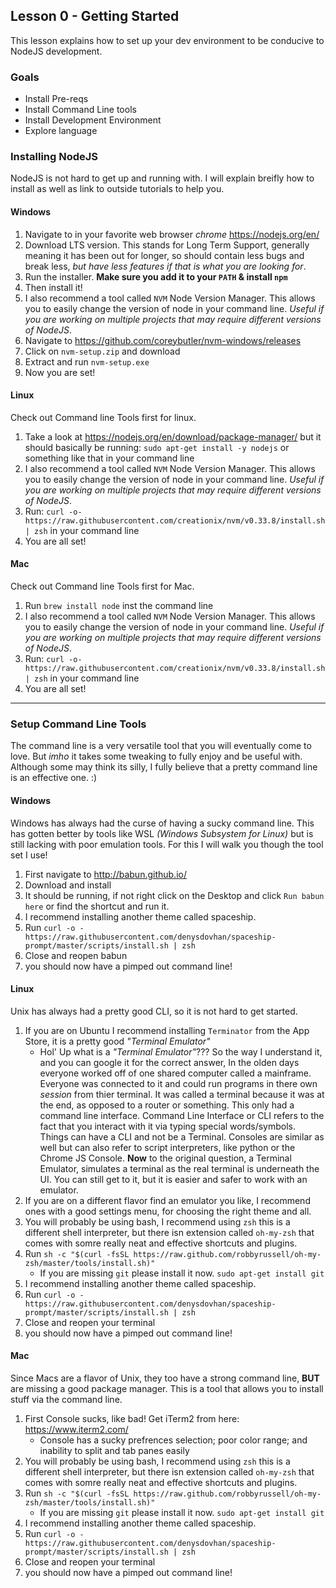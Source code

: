Lesson 0 - Getting Started
---

This lesson explains how to set up your dev environment to be conducive to NodeJS development.

### Goals
* Install Pre-reqs
* Install Command Line tools
* Install Development Environment
* Explore language

### Installing NodeJS

NodeJS is not hard to get up and running with. I will explain breifly how to install as well as link to outside tutorials to help you.

#### Windows
1) Navigate to in your favorite web browser _chrome_ https://nodejs.org/en/
2) Download LTS version. This stands for Long Term Support, generally meaning it has been out for longer, so should contain less bugs and break less, _but have less features if that is what you are looking for_.
3) Run the installer. **Make sure you add it to your `PATH` & install `npm`**
4) Then install it!
5) I also recommend a tool called `NVM` Node Version Manager. This allows you to easily change the version of node in your command line. _Useful if you are working on multiple projects that may require different versions of NodeJS_.
6) Navigate to https://github.com/coreybutler/nvm-windows/releases
7) Click on `nvm-setup.zip` and download
8) Extract and run `nvm-setup.exe`
9) Now you are set!

#### Linux
Check out Command line Tools first for linux.
1) Take a look at https://nodejs.org/en/download/package-manager/ but it should basically be running: `sudo apt-get install -y nodejs` or something like that in your command line
2)  I also recommend a tool called `NVM` Node Version Manager. This allows you to easily change the version of node in your command line. _Useful if you are working on multiple projects that may require different versions of NodeJS_.
3)  Run: `curl -o- https://raw.githubusercontent.com/creationix/nvm/v0.33.8/install.sh | zsh` in your command line
4)  You are all set!

#### Mac
Check out Command line Tools first for Mac.
1) Run `brew install node` inst the command line
2) I also recommend a tool called `NVM` Node Version Manager. This allows you to easily change the version of node in your command line. _Useful if you are working on multiple projects that may require different versions of NodeJS_.
3)  Run: `curl -o- https://raw.githubusercontent.com/creationix/nvm/v0.33.8/install.sh | zsh` in your command line
4)  You are all set!

---

### Setup Command Line Tools
The command line is a very versatile tool that you will eventually come to love. But _imho_ it takes some tweaking to fully enjoy and be useful with. Although some may think its silly, I fully believe that a pretty command line is an effective one. :)

#### Windows
Windows has always had the curse of having a sucky command line. This has gotten better by tools like WSL _(Windows Subsystem for Linux)_ but is still lacking with poor emulation tools. For this I will walk you though the tool set I use!
1) First navigate to http://babun.github.io/
2) Download and install
3) It should be running, if not right click on the Desktop and click `Run babun here` or find the shortcut and run it.
4) I recommend installing another theme called spaceship.
5) Run `curl -o - https://raw.githubusercontent.com/denysdovhan/spaceship-prompt/master/scripts/install.sh | zsh`
6) Close and reopen babun
7) you should now have a pimped out command line!

#### Linux
Unix has always had a pretty good CLI, so it is not hard to get started.
1) If you are on Ubuntu I recommend installing `Terminator` from the App Store, it is a pretty good _"Terminal Emulator"_
    * Hol' Up what is a _"Terminal Emulator"_??? So the way I understand it, and you can google it for the correct answer, In the olden days everyone worked off of one shared computer called a mainframe. Everyone was connected to it and could run programs in there own _session_ from thier terminal. It was called a terminal because it was at the end, as opposed to a router or something. This only had a command line interface. Command Line Interface or CLI refers to the fact that you interact with it via typing special words/symbols. Things can have a CLI and not be a Terminal. Consoles are similar as well but can also refer to script interpreters, like python or the Chrome JS Console. **Now** to the original question, a Terminal Emulator, simulates a terminal as the real terminal is underneath the UI. You can still get to it, but it is easier and safer to work with an emulator.
2) If you are on a different flavor find an emulator you like, I recommend ones with a good settings menu, for choosing the right theme and all.
3) You will probably be using bash, I recommend using `zsh` this is a different shell interpreter, but there isn extension called `oh-my-zsh` that comes with somre really neat and effective shortcuts and plugins.
4) Run `sh -c "$(curl -fsSL https://raw.github.com/robbyrussell/oh-my-zsh/master/tools/install.sh)"`
    * If you are missing `git` please install it now. `sudo apt-get install git`
4) I recommend installing another theme called spaceship.
5) Run `curl -o - https://raw.githubusercontent.com/denysdovhan/spaceship-prompt/master/scripts/install.sh | zsh`
6) Close and reopen your terminal
7) you should now have a pimped out command line!

#### Mac
Since Macs are a flavor of Unix, they too have a strong command line, **BUT** are missing a good package manager. This is a tool that allows you to install stuff via the command line.
1) First Console sucks, like bad! Get iTerm2 from here: https://www.iterm2.com/
    * Console has a sucky prefrences selection; poor color range; and inability to split and tab panes easily
2) You will probably be using bash, I recommend using `zsh` this is a different shell interpreter, but there isn extension called `oh-my-zsh` that comes with somre really neat and effective shortcuts and plugins.
3) Run `sh -c "$(curl -fsSL https://raw.github.com/robbyrussell/oh-my-zsh/master/tools/install.sh)"`
    * If you are missing `git` please install it now. `sudo apt-get install git`
4) I recommend installing another theme called spaceship.
5) Run `curl -o - https://raw.githubusercontent.com/denysdovhan/spaceship-prompt/master/scripts/install.sh | zsh`
6) Close and reopen your terminal
7) you should now have a pimped out command line!